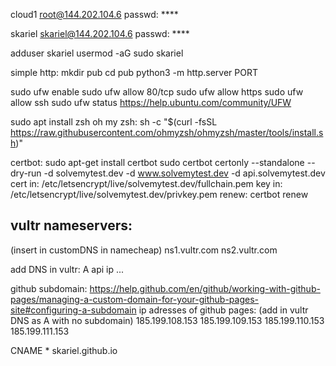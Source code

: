 cloud1
root@144.202.104.6
passwd: ****

skariel
skariel@144.202.104.6
passwd: ****

adduser skariel
usermod -aG sudo skariel

simple http:
mkdir pub
cd pub
python3 -m http.server PORT

sudo ufw enable
sudo ufw allow 80/tcp
sudo ufw allow https
sudo ufw allow ssh
sudo ufw status
https://help.ubuntu.com/community/UFW

sudo apt install zsh
oh my zsh:
sh -c "$(curl -fsSL https://raw.githubusercontent.com/ohmyzsh/ohmyzsh/master/tools/install.sh)"


certbot:
sudo apt-get install certbot
sudo certbot certonly --standalone --dry-run -d solvemytest.dev -d www.solvemytest.dev -d api.solvemytest.dev
cert in: /etc/letsencrypt/live/solvemytest.dev/fullchain.pem
key in: /etc/letsencrypt/live/solvemytest.dev/privkey.pem
renew: certbot renew

vultr nameservers:
----------------------

(insert in customDNS in namecheap)
ns1.vultr.com
ns2.vultr.com

add DNS in vultr:
A api ip ...

github subdomain:
https://help.github.com/en/github/working-with-github-pages/managing-a-custom-domain-for-your-github-pages-site#configuring-a-subdomain
ip adresses of github pages:
(add in vultr DNS as A with no subdomain)
185.199.108.153
185.199.109.153
185.199.110.153
185.199.111.153

CNAME * skariel.github.io
